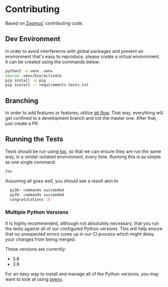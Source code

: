 # Contributing

Based on [Zoomus'](https://github.com/prschmid/zoomus) contributing code.

## Dev Environment

In order to avoid interference with global packages and present an environment 
that's easy to reproduce, please create a virtual environment. It can be created 
using the commands below:

```sh
python3 -m venv .venv
source .venv/bin/activate
pip install -U pip
pip install -r requirements-tests.txt
```

## Branching

In order to add features or features, utilize 
[git flow](https://github.com/nvie/gitflow). That way, everything will get
confined to a development branch and not the master one. After that, just
create a PR.

## Running the Tests

Tests should be run using [tox](https://pypi.python.org/pypi/tox), so that we
can ensure they are run the same way, in a similar isolated environment, every
time. Running this is as simple as one single command:

```sh
tox
```

Assuming all goes well, you should see a result akin to

```sh
  py38: commands succeeded
  py39: commands succeeded
  congratulations :)
```

### Multiple Python Versions

It is highly recommended, although not absolutely necessary, that you run the tests
against all of our configured Python versions. This will help ensure that no
unexpected errors come up in our CI process which might delay your changes from
being merged.

These versions are currently:

* 3.8
* 3.9

For an easy way to install and manage all of the Python versions, you may want
to look at using [pyenv](https://github.com/pyenv/pyenv).

